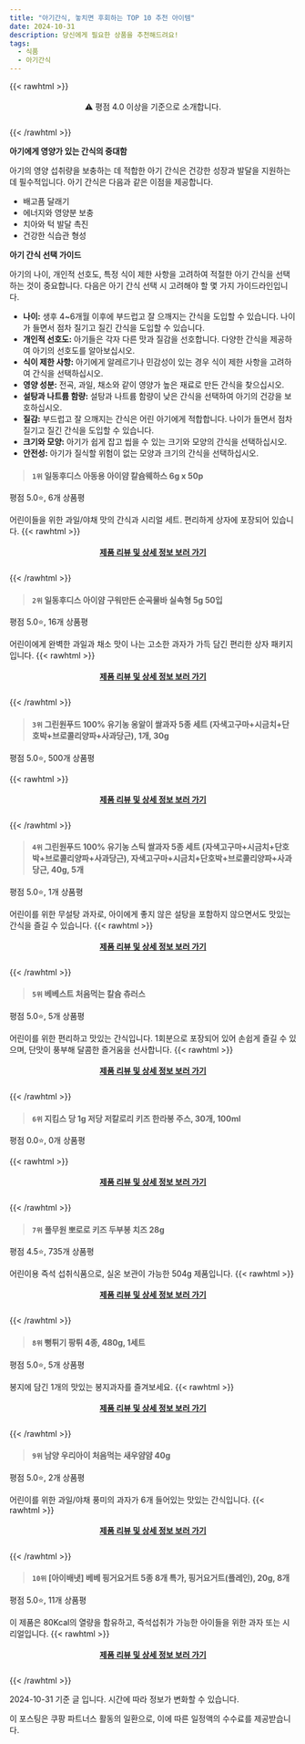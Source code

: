 ```yaml
---
title: "아기간식, 놓치면 후회하는 TOP 10 추천 아이템"
date: 2024-10-31
description: 당신에게 필요한 상품을 추천해드려요!
tags:
  - 식품
  - 아기간식
---
```

{{< rawhtml >}}<div class="toc" style="text-align: center; height: 50px; line-height: 2;">  <p>⚠️ 평점 4.0 이상을 기준으로 소개합니다.<br></p></div> {{< /rawhtml >}}

**아기에게 영양가 있는 간식의 중대함**

아기의 영양 섭취량을 보충하는 데 적합한 아기 간식은 건강한 성장과 발달을 지원하는 데 필수적입니다. 아기 간식은 다음과 같은 이점을 제공합니다.

* 배고픔 달래기
* 에너지와 영양분 보충
* 치아와 턱 발달 촉진
* 건강한 식습관 형성

**아기 간식 선택 가이드**

아기의 나이, 개인적 선호도, 특정 식이 제한 사항을 고려하여 적절한 아기 간식을 선택하는 것이 중요합니다. 다음은 아기 간식 선택 시 고려해야 할 몇 가지 가이드라인입니다.

* **나이:** 생후 4~6개월 이후에 부드럽고 잘 으깨지는 간식을 도입할 수 있습니다. 나이가 들면서 점차 질기고 질긴 간식을 도입할 수 있습니다.
* **개인적 선호도:** 아기들은 각자 다른 맛과 질감을 선호합니다. 다양한 간식을 제공하여 아기의 선호도를 알아보십시오.
* **식이 제한 사항:** 아기에게 알레르기나 민감성이 있는 경우 식이 제한 사항을 고려하여 간식을 선택하십시오.
* **영양 성분:** 전곡, 과일, 채소와 같이 영양가 높은 재료로 만든 간식을 찾으십시오.
* **설탕과 나트륨 함량:** 설탕과 나트륨 함량이 낮은 간식을 선택하여 아기의 건강을 보호하십시오.
* **질감:** 부드럽고 잘 으깨지는 간식은 어린 아기에게 적합합니다. 나이가 들면서 점차 질기고 질긴 간식을 도입할 수 있습니다.
* **크기와 모양:** 아기가 쉽게 잡고 씹을 수 있는 크기와 모양의 간식을 선택하십시오.
* **안전성:** 아기가 질식할 위험이 없는 모양과 크기의 간식을 선택하십시오.


>#### `1위` 일동후디스 아동용 아이얌 칼슘웨하스 6g x 50p
평점 5.0⭐, 6개 상품평

어린이들을 위한 과일/야채 맛의 간식과 시리얼 세트. 편리하게 상자에 포장되어 있습니다.
{{< rawhtml >}}<div class="toc" style="text-align: center; height: 50px; line-height: 2;"><p><b><a href="https://link.coupang.com/re/AFFSDP?lptag=AF5033054&pageKey=7826040853&itemId=15445956866&vendorItemId=82665569613&traceid=V0-153-4588e9479b395aeb&requestid=20241031143741511070006073&token=31850C%7CMIXED">제품 리뷰 및 상세 정보 보러 가기</a></b><br></p> </div>{{< /rawhtml >}}

>#### `2위` 일동후디스 아이얌 구워만든 순곡물바 실속형 5g 50입
평점 5.0⭐, 16개 상품평

어린이에게 완벽한 과일과 채소 맛이 나는 고소한 과자가 가득 담긴 편리한 상자 패키지입니다.
{{< rawhtml >}}<div class="toc" style="text-align: center; height: 50px; line-height: 2;"><p><b><a href="https://link.coupang.com/re/AFFSDP?lptag=AF5033054&pageKey=6181265139&itemId=14280477676&vendorItemId=81525468709&traceid=V0-153-62d2eb3d1b200b68&requestid=20241031143741511070006073&token=31850C%7CMIXED">제품 리뷰 및 상세 정보 보러 가기</a></b><br></p> </div>{{< /rawhtml >}}

>#### `3위` 그린원푸드 100% 유기농 옹알이 쌀과자 5종 세트 (자색고구마+시금치+단호박+브로콜리양파+사과당근), 1개, 30g
평점 5.0⭐, 500개 상품평


{{< rawhtml >}}<div class="toc" style="text-align: center; height: 50px; line-height: 2;"><p><b><a href="https://link.coupang.com/re/AFFSDP?lptag=AF5033054&pageKey=7778288148&itemId=21016542884&vendorItemId=88607861159&traceid=V0-153-ffa8632d7f5ff4dc&clickBeacon=3f38b5f0-974a-11ef-aa21-8bdd3f2a4b78%7E3&requestid=20241031143741511070006073&token=31850C%7CMIXED">제품 리뷰 및 상세 정보 보러 가기</a></b><br></p> </div>{{< /rawhtml >}}

>#### `4위` 그린원푸드 100% 유기농 스틱 쌀과자 5종 세트 (자색고구마+시금치+단호박+브로콜리양파+사과당근), 자색고구마+시금치+단호박+브로콜리양파+사과당근, 40g, 5개
평점 5.0⭐, 1개 상품평

어린이를 위한 무설탕 과자로, 아이에게 좋지 않은 설탕을 포함하지 않으면서도 맛있는 간식을 즐길 수 있습니다.
{{< rawhtml >}}<div class="toc" style="text-align: center; height: 50px; line-height: 2;"><p><b><a href="https://link.coupang.com/re/AFFSDP?lptag=AF5033054&pageKey=8096470026&itemId=17161236840&vendorItemId=88607865860&traceid=V0-153-1bc2184e4ed145d6&clickBeacon=3f38b5f0-974a-11ef-9c65-8c310e9a2bad%7E3&requestid=20241031143741511070006073&token=31850C%7CMIXED">제품 리뷰 및 상세 정보 보러 가기</a></b><br></p> </div>{{< /rawhtml >}}

>#### `5위` 베베스트 처음먹는 칼슘 츄러스
평점 5.0⭐, 5개 상품평

어린이를 위한 편리하고 맛있는 간식입니다. 1회분으로 포장되어 있어 손쉽게 즐길 수 있으며, 단맛이 풍부해 달콤한 즐거움을 선사합니다.
{{< rawhtml >}}<div class="toc" style="text-align: center; height: 50px; line-height: 2;"><p><b><a href="https://link.coupang.com/re/AFFSDP?lptag=AF5033054&pageKey=7757705477&itemId=20912771005&vendorItemId=70302706940&traceid=V0-153-5b9a45b193d36704&requestid=20241031143741511070006073&token=31850C%7CMIXED">제품 리뷰 및 상세 정보 보러 가기</a></b><br></p> </div>{{< /rawhtml >}}

>#### `6위` 지킴스 당 1g 저당 저칼로리 키즈 한라봉 주스, 30개, 100ml
평점 0.0⭐, 0개 상품평


{{< rawhtml >}}<div class="toc" style="text-align: center; height: 50px; line-height: 2;"><p><b><a href="https://link.coupang.com/re/AFFSDP?lptag=AF5033054&pageKey=8375891528&itemId=24201646991&vendorItemId=91219222445&traceid=V0-153-45572e80b29144c2&clickBeacon=3f38b5f0-974a-11ef-8d3e-cacd47a48344%7E3&requestid=20241031143741511070006073&token=31850C%7CMIXED">제품 리뷰 및 상세 정보 보러 가기</a></b><br></p> </div>{{< /rawhtml >}}

>#### `7위` 풀무원 뽀로로 키즈 두부봉 치즈 28g
평점 4.5⭐, 735개 상품평

어린이용 즉석 섭취식품으로, 실온 보관이 가능한 504g 제품입니다.
{{< rawhtml >}}<div class="toc" style="text-align: center; height: 50px; line-height: 2;"><p><b><a href="https://link.coupang.com/re/AFFSDP?lptag=AF5033054&pageKey=7199447422&itemId=18194472932&vendorItemId=85343144314&traceid=V0-153-d858699715bfc7b3&requestid=20241031143741511070006073&token=31850C%7CMIXED">제품 리뷰 및 상세 정보 보러 가기</a></b><br></p> </div>{{< /rawhtml >}}

>#### `8위` 뻥튀기 팡튀 4종, 480g, 1세트
평점 5.0⭐, 5개 상품평

봉지에 담긴 1개의 맛있는 봉지과자를 즐겨보세요.
{{< rawhtml >}}<div class="toc" style="text-align: center; height: 50px; line-height: 2;"><p><b><a href="https://link.coupang.com/re/AFFSDP?lptag=AF5033054&pageKey=6351181419&itemId=13365118865&vendorItemId=85072363732&traceid=V0-153-deafd01106b2d6c4&clickBeacon=3f38b5f0-974a-11ef-a472-a5c3500da864%7E3&requestid=20241031143741511070006073&token=31850C%7CMIXED">제품 리뷰 및 상세 정보 보러 가기</a></b><br></p> </div>{{< /rawhtml >}}

>#### `9위` 남양 우리아이 처음먹는 새우얌얌 40g
평점 5.0⭐, 2개 상품평

어린이를 위한 과일/야채 풍미의 과자가 6개 들어있는 맛있는 간식입니다.
{{< rawhtml >}}<div class="toc" style="text-align: center; height: 50px; line-height: 2;"><p><b><a href="https://link.coupang.com/re/AFFSDP?lptag=AF5033054&pageKey=7232856823&itemId=17654365941&vendorItemId=84819919036&traceid=V0-153-3d8a4ec4d2869d11&requestid=20241031143741511070006073&token=31850C%7CMIXED">제품 리뷰 및 상세 정보 보러 가기</a></b><br></p> </div>{{< /rawhtml >}}

>#### `10위` [아이배냇] 베베 핑거요거트 5종 8개 특가, 핑거요거트(플레인), 20g, 8개
평점 5.0⭐, 11개 상품평

이 제품은 80Kcal의 열량을 함유하고, 즉석섭취가 가능한 아이들을 위한 과자 또는 시리얼입니다.
{{< rawhtml >}}<div class="toc" style="text-align: center; height: 50px; line-height: 2;"><p><b><a href="https://link.coupang.com/re/AFFSDP?lptag=AF5033054&pageKey=6643550098&itemId=15195980091&vendorItemId=4128349152&traceid=V0-153-0abe7102e62d7434&clickBeacon=3f38b5f0-974a-11ef-aaa7-6906680a4771%7E3&requestid=20241031143741511070006073&token=31850C%7CMIXED">제품 리뷰 및 상세 정보 보러 가기</a></b><br></p> </div>{{< /rawhtml >}}


2024-10-31 기준 글 입니다.
시간에 따라 정보가 변화할 수 있습니다.

이 포스팅은 쿠팡 파트너스 활동의 일환으로, 이에 따른 일정액의 수수료를 제공받습니다.